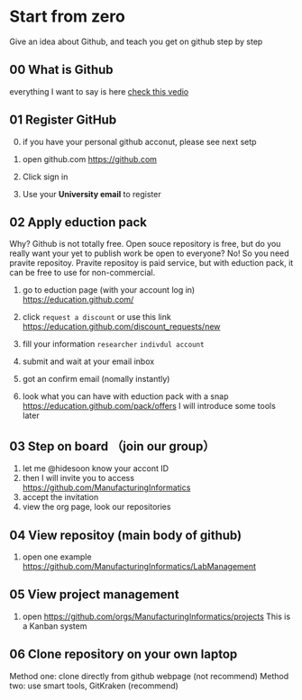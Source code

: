 # Start from zero
Give an idea about Github, and teach you get on github step by step

## 00 What is Github
everything I want to say is here [check this vedio](https://youtu.be/w3jLJU7DT5E)

## 01 Register GitHub
0. if you have your personal github acconut, please see next setp

1. open github.com
https://github.com
2. Click sign in
3. Use your **University email** to register

## 02 Apply eduction pack
Why? Github is not totally free. Open souce repository is free, but do you really want your yet to publish work be open to everyone? No!
So you need pravite repositoy. Pravite repositoy is paid service, but with eduction pack, it can be free to use for non-commercial.

1. go to eduction page (with your account log in)
https://education.github.com/

2. click `request a discount`
or use this link https://education.github.com/discount_requests/new

3. fill your information
`researcher` `indivdul account`

4. submit and wait at your email inbox

5. got an confirm email (nomally instantly) 

7. look what you can have with eduction pack with a snap 
https://education.github.com/pack/offers 
I will introduce some tools later

## 03 Step on board （join our group）
1. let me @hidesoon know your accont ID
2. then I will invite you to access https://github.com/ManufacturingInformatics
3. accept the invitation 
4. view the org page, look our repositories 

## 04 View repositoy (main body of github)
1. open one example
https://github.com/ManufacturingInformatics/LabManagement

## 05 View project management
1. open https://github.com/orgs/ManufacturingInformatics/projects
This is a Kanban system

## 06 Clone repository on your own laptop
Method one: clone directly from github webpage (not recommend)
Method two: use smart tools, GitKraken (recommend)













